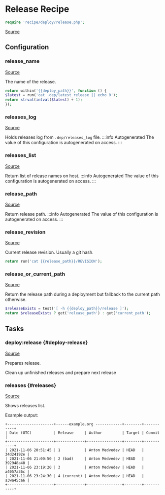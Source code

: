 <!-- DO NOT EDIT THIS FILE! -->
<!-- Instead edit recipe/deploy/release.php -->
<!-- Then run bin/docgen -->

# Release Recipe

```php
require 'recipe/deploy/release.php';
```

[Source](/recipe/deploy/release.php)


## Configuration
### release_name
[Source](https://github.com/deployphp/deployer/blob/master/recipe/deploy/release.php#L11)

The name of the release.

```php title="Default value"
return within('{{deploy_path}}', function () {
$latest = run('cat .dep/latest_release || echo 0');
return strval(intval($latest) + 1);
});
```


### releases_log
[Source](https://github.com/deployphp/deployer/blob/master/recipe/deploy/release.php#L19)

Holds releases log from `.dep/releases_log` file.
:::info Autogenerated
The value of this configuration is autogenerated on access.
:::




### releases_list
[Source](https://github.com/deployphp/deployer/blob/master/recipe/deploy/release.php#L34)

Return list of release names on host.
:::info Autogenerated
The value of this configuration is autogenerated on access.
:::




### release_path
[Source](https://github.com/deployphp/deployer/blob/master/recipe/deploy/release.php#L61)

Return release path.
:::info Autogenerated
The value of this configuration is autogenerated on access.
:::




### release_revision
[Source](https://github.com/deployphp/deployer/blob/master/recipe/deploy/release.php#L72)

Current release revision. Usually a git hash.

```php title="Default value"
return run('cat {{release_path}}/REVISION');
```


### release_or_current_path
[Source](https://github.com/deployphp/deployer/blob/master/recipe/deploy/release.php#L78)

Return the release path during a deployment
but fallback to the current path otherwise.

```php title="Default value"
$releaseExists = test('[ -h {{deploy_path}}/release ]');
return $releaseExists ? get('release_path') : get('current_path');
```



## Tasks

### deploy:release {#deploy-release}
[Source](https://github.com/deployphp/deployer/blob/master/recipe/deploy/release.php#L85)

Prepares release.

Clean up unfinished releases and prepare next release


### releases {#releases}
[Source](https://github.com/deployphp/deployer/blob/master/recipe/deploy/release.php#L160)

Shows releases list.

Example output:
```
+---------------------+------example.org ------------+--------+-----------+
| Date (UTC)          | Release     | Author         | Target | Commit    |
+---------------------+-------------+----------------+--------+-----------+
| 2021-11-06 20:51:45 | 1           | Anton Medvedev | HEAD   | 34d24192e |
| 2021-11-06 21:00:50 | 2 (bad)     | Anton Medvedev | HEAD   | 392948a40 |
| 2021-11-06 23:19:20 | 3           | Anton Medvedev | HEAD   | a4057a36c |
| 2021-11-06 23:24:30 | 4 (current) | Anton Medvedev | HEAD   | s3wa45ca6 |
+---------------------+-------------+----------------+--------+-----------+
```


